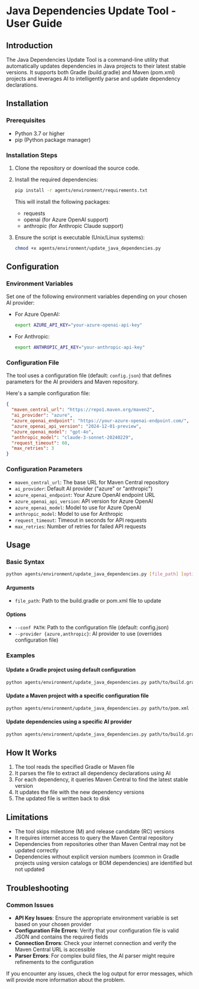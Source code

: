 # Java Dependencies Update Tool - User Guide

## Introduction

The Java Dependencies Update Tool is a command-line utility that automatically updates dependencies in Java projects to their latest stable versions. It supports both Gradle (build.gradle) and Maven (pom.xml) projects and leverages AI to intelligently parse and update dependency declarations.

## Installation

### Prerequisites

- Python 3.7 or higher
- pip (Python package manager)

### Installation Steps

1. Clone the repository or download the source code.

2. Install the required dependencies:

   ```bash
   pip install -r agents/environment/requirements.txt
   ```

   This will install the following packages:
   - requests
   - openai (for Azure OpenAI support)
   - anthropic (for Anthropic Claude support)

3. Ensure the script is executable (Unix/Linux systems):

   ```bash
   chmod +x agents/environment/update_java_dependencies.py
   ```

## Configuration

### Environment Variables

Set one of the following environment variables depending on your chosen AI provider:

- For Azure OpenAI:
  ```bash
  export AZURE_API_KEY="your-azure-openai-api-key"
  ```

- For Anthropic:
  ```bash
  export ANTHROPIC_API_KEY="your-anthropic-api-key"
  ```

### Configuration File

The tool uses a configuration file (default: `config.json`) that defines parameters for the AI providers and Maven repository. 

Here's a sample configuration file:

```json
{
  "maven_central_url": "https://repo1.maven.org/maven2",
  "ai_provider": "azure",
  "azure_openai_endpoint": "https://your-azure-openai-endpoint.com/",
  "azure_openai_api_version": "2024-12-01-preview",
  "azure_openai_model": "gpt-4o",
  "anthropic_model": "claude-3-sonnet-20240229",
  "request_timeout": 60,
  "max_retries": 3
}
```

### Configuration Parameters

- `maven_central_url`: The base URL for Maven Central repository
- `ai_provider`: Default AI provider ("azure" or "anthropic")
- `azure_openai_endpoint`: Your Azure OpenAI endpoint URL
- `azure_openai_api_version`: API version for Azure OpenAI
- `azure_openai_model`: Model to use for Azure OpenAI
- `anthropic_model`: Model to use for Anthropic
- `request_timeout`: Timeout in seconds for API requests
- `max_retries`: Number of retries for failed API requests

## Usage

### Basic Syntax

```bash
python agents/environment/update_java_dependencies.py [file_path] [options]
```

#### Arguments

- `file_path`: Path to the build.gradle or pom.xml file to update

#### Options

- `--conf PATH`: Path to the configuration file (default: config.json)
- `--provider {azure,anthropic}`: AI provider to use (overrides configuration file)

### Examples

#### Update a Gradle project using default configuration

```bash
python agents/environment/update_java_dependencies.py path/to/build.gradle
```

#### Update a Maven project with a specific configuration file

```bash
python agents/environment/update_java_dependencies.py path/to/pom.xml --conf my_config.json
```

#### Update dependencies using a specific AI provider

```bash
python agents/environment/update_java_dependencies.py path/to/build.gradle --provider anthropic
```

## How It Works

1. The tool reads the specified Gradle or Maven file
2. It parses the file to extract all dependency declarations using AI
3. For each dependency, it queries Maven Central to find the latest stable version
4. It updates the file with the new dependency versions
5. The updated file is written back to disk

## Limitations

- The tool skips milestone (M) and release candidate (RC) versions
- It requires internet access to query the Maven Central repository
- Dependencies from repositories other than Maven Central may not be updated correctly
- Dependencies without explicit version numbers (common in Gradle projects using version catalogs or BOM dependencies) are identified but not updated

## Troubleshooting

### Common Issues

- **API Key Issues**: Ensure the appropriate environment variable is set based on your chosen provider
- **Configuration File Errors**: Verify that your configuration file is valid JSON and contains the required fields
- **Connection Errors**: Check your internet connection and verify the Maven Central URL is accessible
- **Parser Errors**: For complex build files, the AI parser might require refinements to the configuration

If you encounter any issues, check the log output for error messages, which will provide more information about the problem.

